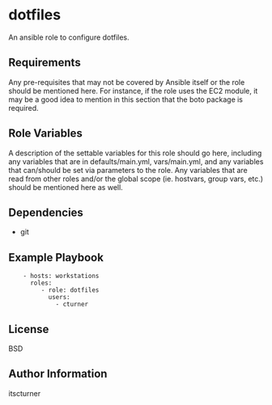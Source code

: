 dotfiles
========

An ansible role to configure dotfiles.

Requirements
------------

Any pre-requisites that may not be covered by Ansible itself or the role should be mentioned here. For instance, if the role uses the EC2 module, it may be a good idea to mention in this section that the boto package is required.

Role Variables
--------------

A description of the settable variables for this role should go here, including any variables that are in defaults/main.yml, vars/main.yml, and any variables that can/should be set via parameters to the role. Any variables that are read from other roles and/or the global scope (ie. hostvars, group vars, etc.) should be mentioned here as well.

Dependencies
------------

- git

Example Playbook
----------------
```
    - hosts: workstations
      roles:
         - role: dotfiles
           users:
             - cturner
```

License
-------

BSD

Author Information
------------------

itscturner
